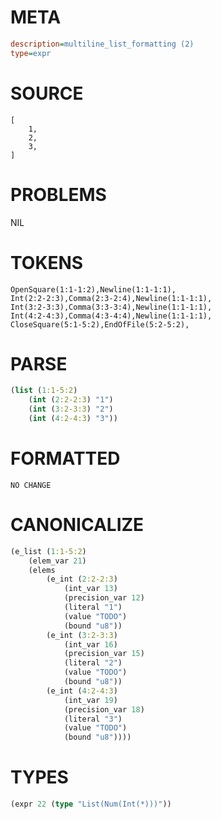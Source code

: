 # META
~~~ini
description=multiline_list_formatting (2)
type=expr
~~~
# SOURCE
~~~roc
[
	1,
	2,
	3,
]
~~~
# PROBLEMS
NIL
# TOKENS
~~~zig
OpenSquare(1:1-1:2),Newline(1:1-1:1),
Int(2:2-2:3),Comma(2:3-2:4),Newline(1:1-1:1),
Int(3:2-3:3),Comma(3:3-3:4),Newline(1:1-1:1),
Int(4:2-4:3),Comma(4:3-4:4),Newline(1:1-1:1),
CloseSquare(5:1-5:2),EndOfFile(5:2-5:2),
~~~
# PARSE
~~~clojure
(list (1:1-5:2)
	(int (2:2-2:3) "1")
	(int (3:2-3:3) "2")
	(int (4:2-4:3) "3"))
~~~
# FORMATTED
~~~roc
NO CHANGE
~~~
# CANONICALIZE
~~~clojure
(e_list (1:1-5:2)
	(elem_var 21)
	(elems
		(e_int (2:2-2:3)
			(int_var 13)
			(precision_var 12)
			(literal "1")
			(value "TODO")
			(bound "u8"))
		(e_int (3:2-3:3)
			(int_var 16)
			(precision_var 15)
			(literal "2")
			(value "TODO")
			(bound "u8"))
		(e_int (4:2-4:3)
			(int_var 19)
			(precision_var 18)
			(literal "3")
			(value "TODO")
			(bound "u8"))))
~~~
# TYPES
~~~clojure
(expr 22 (type "List(Num(Int(*)))"))
~~~